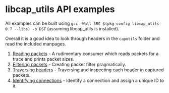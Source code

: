 libcap_utils API examples
=========================

All examples can be built using `gcc -Wall SRC $(pkg-config libcap_utils-0.7 --libs) -o DST` (assuming libcap_utils is installed).

Overall it is a good idea to look through headers in the `caputils` folder and read the included manpages.

1. [Reading packets](01-reading_packets.c) - A rudimentary consumer which reads packets for a trace and prints packet sizes.
2. [Filtering packets](02-filtering_packets.c) - Creating packet filter pragmatically.
3. [Traversing headers](03-traversing_headers.c) - Traversing and inspecting each header in captured packets.
4. [Identifying connections](04-identifying_connections.c) - Identify a connection and assign a unique ID to it.
